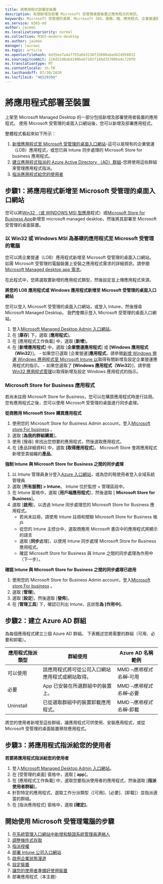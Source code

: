 ```yaml
---
title: 將應用程式部署至裝置
description: 有關新增及部署 Microsoft 受管理桌面裝置之應用程式的資訊。
keywords: Microsoft 受管理的桌面、Microsoft 365、服務、檔、應用程式、企業營運服務應用程式、LOB 應用程式
ms.service: m365-md
author: jaimeo
ms.localizationpriority: normal
ms.collection: M365-modern-desktop
ms.author: jaimeo
manager: laurawi
ms.topic: article
ms.openlocfilehash: 6d35ee7a4a7755a043136f33600abad424956032
ms.sourcegitcommit: 126d22d8abd190beb7101f14bd357005e4c729f0
ms.translationtype: MT
ms.contentlocale: zh-TW
ms.lasthandoff: 07/30/2020
ms.locfileid: "46529394"
---
```

# <a name="deploy-apps-to-devices"></a>將應用程式部署至裝置
上架至 Microsoft Managed Desktop 的一部分包括新增及部署使用者裝置的應用程式。 使用 Microsoft 受管理的桌面入口網站後，您可以新增及部署應用程式。 

整體程式看起來如下所示：
1. [新增應用程式至 Microsoft 受管理的桌面入口網站](#1)-這可以是現有的企業營運（LOB）應用程式，或您已與 Intune 同步處理的 Microsoft Store for business 應用程式。 
2. [建立應用程式指派的 Azure Active Directory （AD）群組](#2)-您將使用這些群組來管理應用程式指派。
3. [指派應用程式給您的使用者](#3)

<span id="1" />

## <a name="step-1-add-apps-to-microsoft-managed-desktop-portal"></a>步驟1：將應用程式新增至 Microsoft 受管理的桌面入口網站
您可以將[Win32 （或 WINDOWS MSI 型應用](#lob-apps)程式）或[Microsoft Store for Business App](#msfb-apps)新增至 microsoft managed desktop，然後將其部署至 Microsoft 受管理的桌面裝置。

<span id="lob-apps">

###  <a name="win32-or-windows-msi-based-apps-to-microsoft-managed-desktop"></a>以 Win32 或 Windows MSI 為基礎的應用程式至 Microsoft 受管理的電腦

您可以將企業營運（LOB）應用程式新增至 Microsoft 受管理的桌面入口網站。 如需 Microsoft 受管理的電腦裝置上安裝之應用程式需求的詳細資訊，請參閱[Microsoft Managed desktop app 需求](https://docs.microsoft.com/microsoft-365/managed-desktop/service-description/mmd-app-requirements)。

在此程式中，您將選取要新增的應用程式類型，然後設定並上傳應用程式來源。 

**將您的 LOB 應用程式或 Windows 應用程式新增至 Microsoft 受管理的桌面入口網站**

您可以登入 Microsoft 受管理的桌面入口網站，或登入 Intune，然後搜尋 Microsoft Managed Desktop。 我們會顯示登入 Microsoft 受管理的桌面入口網站。 

1.    登入[Microsoft Managed Desktop Admin 入口網站](https://aka.ms/mmdportal)。 
2.    在 [**庫存**] 下，選取 [**應用程式**]。
3.    在 [應用程式工作負載] 中，選取 [**新增**]。
4.    在 [**新增應用程式**] 中，選取 [**企業營運應用程式**] 或 **[Windows 應用程式（Win32）**]。
    - 如果您已選取 [企業營運]**應用程式**，請參閱[新增 Windows 營運 Windows 應用程式至 Microsoft Intune 以](https://docs.microsoft.com/intune/lob-apps-windows)取得有關新增及設定企業營運應用程式的指示。
    - 如果您選取了 **[Windows 應用程式（Win32）**]，請參閱[Win32 應用程式管理](https://docs.microsoft.com/intune/apps-win32-app-management)以取得新增及設定 Windows 應用程式的指示。

<span id="msfb-apps">

### <a name="microsoft-store-for-business-apps"></a>Microsoft Store for Business 應用程式
若尚未註冊 Microsoft Store for Business，您可以在購買應用程式時進行註冊。 您有應用程式之後，您可以使用 Microsoft 受管理的桌面進行同步處理。 

**從商務用 Microsoft Store 購買應用程式**

1. 使用您的 Microsoft Store for Business Admin account，登入[Microsoft store For business](https://businessstore.microsoft.com) 。
2. 選取 [**為我的群組購買**]。
3. 使用 [搜尋] 來找出您想要的應用程式，然後選取應用程式。
4. 在 [產品詳細資料] 中，選取 **[取得應用程式**]。 Microsoft Store 會將應用程式新增至貴組織的**產品**。

**強制 Intune 與 Microsoft Store for Business 之間的同步處理**
1. 以 Intune 管理員身分登入[Azure 入口網站](https://portal.azure.com/)，或為您的租使用者登入全域系統管理員
2. 選取 [**所有服務] > Intune**。 Intune 位於監控 + 管理區段中。
3. 在 Intune 窗格中，選取 [**用戶端應用程式**]，然後選取 [ **Microsoft Store for Business**]。
4. 選取 [**啟用**]，以透過 Intune 同步處理您的 Microsoft Store for Business 應用程式。
    - 若尚未註冊，請使用 Intune 註冊和關聯 Microsoft Store for Business 帳戶
    - 從您的 Intune 主控台中，選取商務用 Microsoft 書店中的應用程式將顯示的語言
    - 選取 [**同步**處理]，以使用 Intune 同步處理 Microsoft Store for Business 應用程式。
    - 確認 Microsoft Store for Business 與 Intune 之間的同步處理為作用中（下一步）。 

**確認 Intune 與 Microsoft Store for Business 之間的同步處理已啟用**
1. 使用您的 Microsoft Store for Business Admin account，登入[Microsoft store For business](https://businessstore.microsoft.com) 。
2. 選取 [**管理**]。
3. 選取 [**設定**]，然後選取 [**發佈**]。
4. 在 [**管理工具**] 下，確認已列出 Intune，且狀態**為 [作用中]**。  

<span id="2" />

## <a name="step-2-create-azure-ad-groups"></a>步驟2：建立 Azure AD 群組

為每個應用程式建立三個 Azure AD 群組。 下表概述您將需要的群組（可用、必要和卸載）。 

應用程式指派類型 |    群組使用    | Azure AD 名稱範例
--- | --- | ---
可以使用 |  該應用程式將可從公司入口網站應用程式或網站取得。 | MMD –*應用程式名稱*–可用
必要 |  App 已安裝在所選群組中的裝置上。 | MMD –*應用程式名稱*–必要
Uninstall |  已從選取群組中的裝置卸載應用程式。 | MMD –*應用程式名稱*–卸載

將您的使用者新增至這些群組，讓應用程式可供使用、安裝應用程式，或從 Microsoft 受管理的桌面裝置移除應用程式。 

<span id="3" />

## <a name="step-3-assign-apps-to-your-users"></a>步驟3：將應用程式指派給您的使用者

**若要將應用程式指派給您的使用者**

1. 登入[Microsoft Managed Desktop Admin 入口網站](https://aka.ms/mmdportal)。
2. 在 [受管理的桌面] 窗格中，選取 [ **app**]。
3. 在 [應用程式工作負載] 中，選取您要指派使用者的應用程式，然後選取 [**指派使用者群組**]。
4. 針對特定的應用程式，選取工作分派類型（[可用]、[必要]、[卸載]）並指派適當的群組。
5. 在 [指派應用程式] 窗格中，選取 **[確定]**。


## <a name="steps-to-get-started-with-microsoft-managed-desktop"></a>開始使用 Microsoft 受管理電腦的步驟

1. [在系統管理入口網站中新增和驗證系統管理員連絡人](add-admin-contacts.md)
2. [調整條件式存取](conditional-access.md)
3. [指派授權](assign-licenses.md)
4. [部署 Intune 公司入口網站](company-portal.md)
5. [啟用企業狀態漫遊](enterprise-state-roaming.md)
6. [設定裝置](set-up-devices.md)
7. [讓您的使用者準備好使用裝置](get-started-devices.md)
8. 部署應用程式（本主題）


<!--# Preparing apps for Microsoft Managed Desktop

This topic is the target for 2 "Learn more" links in the Admin Portal (aka.ms/app-overview;app-package); also target for link from Online resources (aka.ms/app-overviewmmd-app-prep) do not delete.

-->
